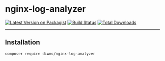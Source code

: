 # nginx-log-analyzer

[![Latest Version on Packagist](https://img.shields.io/packagist/v/diwms/nginx-log-analyzer.svg?style=flat-square)](https://packagist.org/packages/diwms/nginx-log-analyzer)
[![Build Status](https://img.shields.io/travis/diwms/nginx-log-analyzer/master.svg?style=flat-square)](https://travis-ci.org/diwms/nginx-log-analyzer)
[![Total Downloads](https://img.shields.io/packagist/dt/diwms/nginx-log-analyzer.svg?style=flat-square)](https://packagist.org/packages/diwms/nginx-log-analyzer)

---

## Installation

```bash
composer require diwms/nginx-log-analyzer
```
